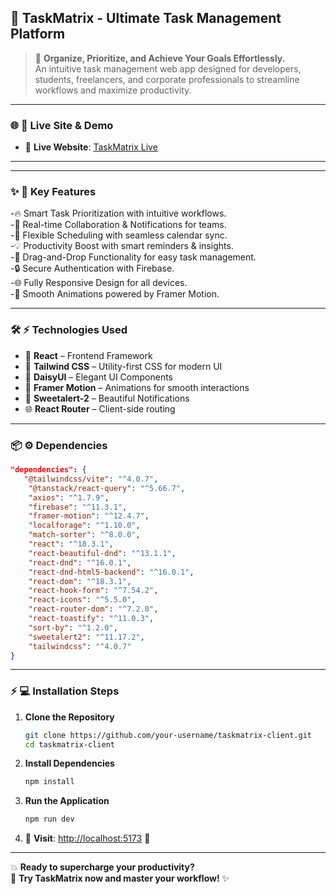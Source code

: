 ## 🚀 TaskMatrix - Ultimate Task Management Platform

> 🎯 **Organize, Prioritize, and Achieve Your Goals Effortlessly.**  
> An intuitive task management web app designed for developers, students, freelancers, and corporate professionals to streamline workflows and maximize productivity.

---

### 🌐 🔗 **Live Site & Demo**
- 🚀 **Live Website**: [TaskMatrix Live](https://task-management-server-sage-kappa.vercel.app)

---

---

### ✨ 🌟 **Key Features**

-🔥 Smart Task Prioritization with intuitive workflows.<br>
-🚀 Real-time Collaboration & Notifications for teams.<br>
-📅 Flexible Scheduling with seamless calendar sync.<br>
-💡 Productivity Boost with smart reminders & insights.<br>
-🧩 Drag-and-Drop Functionality for easy task management.<br>
-🔒 Secure Authentication with Firebase.<br>
-🌐 Fully Responsive Design for all devices.<br>
-🎨 Smooth Animations powered by Framer Motion.<br>

---

### 🛠️ ⚡ **Technologies Used**
- 💎 **React** – Frontend Framework
- 🎨 **Tailwind CSS** – Utility-first CSS for modern UI
- 🌼 **DaisyUI** – Elegant UI Components
- 🌈 **Framer Motion** – Animations for smooth interactions
- 🔔 **Sweetalert-2** – Beautiful Notifications
- 🌐 **React Router** – Client-side routing
  
---

### 📦 ⚙️ **Dependencies**

```json
"dependencies": {
   "@tailwindcss/vite": "^4.0.7",
    "@tanstack/react-query": "^5.66.7",
    "axios": "^1.7.9",
    "firebase": "^11.3.1",
    "framer-motion": "^12.4.7",
    "localforage": "^1.10.0",
    "match-sorter": "^8.0.0",
    "react": "^18.3.1",
    "react-beautiful-dnd": "^13.1.1",
    "react-dnd": "^16.0.1",
    "react-dnd-html5-backend": "^16.0.1",
    "react-dom": "^18.3.1",
    "react-hook-form": "^7.54.2",
    "react-icons": "^5.5.0",
    "react-router-dom": "^7.2.0",
    "react-toastify": "^11.0.3",
    "sort-by": "^1.2.0",
    "sweetalert2": "^11.17.2",
    "tailwindcss": "^4.0.7"
}
```

---

### ⚡ 💻 **Installation Steps**

1. **Clone the Repository**  
   ```bash
   git clone https://github.com/your-username/taskmatrix-client.git
   cd taskmatrix-client
   ```

2. **Install Dependencies**  
   ```bash
   npm install
   ```

3. **Run the Application**  
   ```bash
   npm run dev
   ```

4. 🌟 **Visit**: [http://localhost:5173](http://localhost:5173) 🚀

---

💥 **Ready to supercharge your productivity?**  
🚀 **Try TaskMatrix now and master your workflow!** ✨

